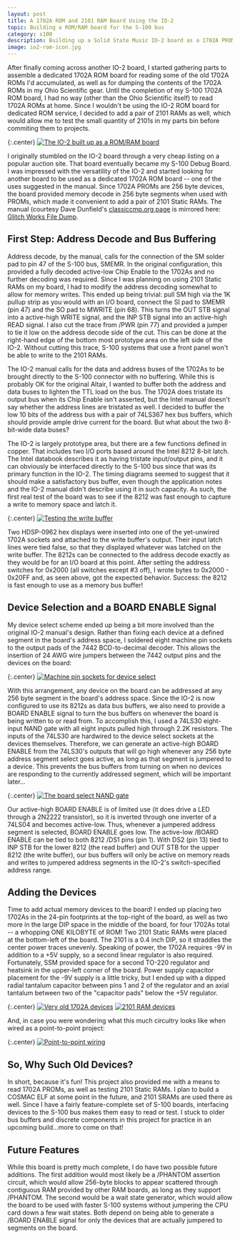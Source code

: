 ```yaml
---
layout: post
title: A 1702A ROM and 2101 RAM Board Using the IO-2
topic: Building a ROM/RAM board for the S-100 bus
category: s100
description: Building up a Solid State Music IO-2 board as a 1702A PROM reader and 2101 static RAM board using period components. Useful for reading 1702As and testing 2101 SRAMs for use in other projects.
image: io2-rom-icon.jpg
---
```


After finally coming across another IO-2 board, I started gathering parts to assemble a dedicated 1702A ROM board for reading some of the old 1702A ROMs I'd accumulated, as well as for dumping the contents of the 1702A ROMs in my Ohio Scientific gear. Until the completion of my S-100 1702A ROM board, I had no way (other than the Ohio Scientific itself) to read 1702A ROMs at home. Since I wouldn't be using the IO-2 ROM board for dedicated ROM service, I decided to add a pair of 2101 RAMs as well, which would allow me to test the small quantity of 2101s in my parts bin before commiting them to projects.

{:.center}
[![The IO-2 built up as a ROM/RAM board](/images/s100/io2rom/scaled/board-front.jpg)](/images/s100/io2rom/board-front.jpg)

I originally stumbled on the IO-2 board through a very cheap listing on a popular auction site. That board eventually became my S-100 Debug Board. I was impressed with the versatility of the IO-2 and started looking for another board to be used as a dedicated 1702A ROM board -- one of the uses suggested in the manual. Since 1702A PROMs are 256 byte devices, the board provided memory decode in 256 byte segments when used with PROMs, which made it convenient to add a pair of 2101 Static RAMs. The manual (courtesy Dave Dunfield's [classiccmp.org page](http://www.classiccmp.org/dunfield/) is mirrored here: [Glitch Works File Dump](http://filedump.glitchwrks.com/manuals/s100/ssm/io2.pdf).

## First Step: Address Decode and Bus Buffering ##

Address decode, by the manual, calls for the connection of the SM solder pad to pin 47 of the S-100 bus, SMEMR. In the original configuration, this provided a fully decoded active-low Chip Enable to the 1702As and no further decoding was required. Since I was planning on using 2101 Static RAMs on my board, I had to modify the address decoding somewhat to allow for memory writes. This ended up being trivial: pull SM high via the 1K pullup strip as you would with an I/O board, connect the SI pad to SMEMR (pin 47) and the SO pad to MWRITE (pin 68). This turns the OUT STB signal into a active-high WRITE signal, and the INP STB signal into an active-high READ signal. I also cut the trace from /PWR (pin 77) and provided a jumper to tie it low on the address decode side of the cut. This can be done at the right-hand edge of the bottom most prototype area on the left side of the IO-2. Without cutting this trace, S-100 systems that use a front panel won't be able to write to the 2101 RAMs. 

 The IO-2 manual calls for the data and address buses of the 1702As to be brought directly to the S-100 connector with no buffering. While this is probably OK for the original Altair, I wanted to buffer both the address and data buses to lighten the TTL load on the bus. The 1702A does tristate its output bus when its Chip Enable isn't asserted, but the Intel manual doesn't say whether the address lines are tristated as well. I decided to buffer the low 10 bits of the address bus with a pair of 74LS367 hex bus buffers, which should provide ample drive current for the board. But what about the two 8-bit-wide data buses? 

 The IO-2 is largely prototype area, but there are a few functions defined in copper. That includes two I/O ports based around the Intel 8212 8-bit latch. The Intel databook describes it as having tristate input/output pins, and it can obviously be interfaced directly to the S-100 bus since that was its primary function in the IO-2. The timing diagrams seemed to suggest that it should make a satisfactory bus buffer, even though the application notes and the IO-2 manual didn't describe using it in such capacity. As such, the first real test of the board was to see if the 8212 was fast enough to capture a write to memory space and latch it.

{:.center}
[![Testing the write buffer](/images/s100/io2rom/scaled/buffertest.jpg)](/images/s100/io2rom/buffertest.jpg)

Two HDSP-0962 hex displays were inserted into one of the yet-unwired 1702A sockets and attached to the write buffer's output. Their input latch lines were tied false, so that they displayed whatever was latched on the write buffer. The 8212s can be connected to the address decode exactly as they would be for an I/O board at this point. After setting the address switches for 0x2000 (all switches except #3 off), I wrote bytes to 0x2000 - 0x20FF and, as seen above, got the expected behavior. Success: the 8212 is fast enough to use as a memory bus buffer!

## Device Selection and a BOARD ENABLE Signal ##

My device select scheme ended up being a bit more involved than the original IO-2 manual's design. Rather than fixing each device at a defined segment in the board's address space, I soldered eight machine pin sockets to the output pads of the 7442 BCD-to-decimal decoder. This allows the insertion of 24 AWG wire jumpers between the 7442 output pins and the devices on the board: 

{:.center}
[![Machine pin sockets for device select](/images/s100/io2rom/scaled/deviceselect.jpg)](/images/s100/io2rom/deviceselect.jpg)

With this arrangement, any device on the board can be addressed at any 256 byte segment in the board's address space. Since the IO-2 is now configured to use its 8212s as data bus buffers, we also need to provide a BOARD ENABLE signal to turn the bus buffers on whenever the board is being written to or read from. To accomplish this, I used a 74LS30 eight-input NAND gate with all eight inputs pulled high through 2.2K resistors. The inputs of the 74LS30 are hardwired to the device select sockets at the devices themselves. Therefore, we can generate an active-high BOARD ENABLE from the 74LS30's outputs that will go high whenever any 256 byte address segment select goes active, as long as that segment is jumpered to a device. This prevents the bus buffers from turning on when no devices are responding to the currently addressed segment, which will be important later...

{:.center}
[![The board select NAND gate](/images/s100/io2rom/scaled/boardselect.jpg)](/images/s100/io2rom/boardselect.jpg)

Our active-high BOARD ENABLE is of limited use (it does drive a LED through a 2N2222 transistor), so it is inverted through one inverter of a 74LS04 and becomes active-low. Thus, whenever a jumpered address segment is selected, BOARD ENABLE goes low. The active-low /BOARD ENABLE can be tied to both 8212 /DS1 pins (pin 1). With DS2 (pin 13) tied to INP STB for the lower 8212 (the read buffer) and OUT STB for the upper 8212 (the write buffer), our bus buffers will only be active on memory reads and writes to jumpered address segments in the IO-2's switch-specified address range.

## Adding the Devices ##

Time to add actual memory devices to the board! I ended up placing two 1702As in the 24-pin footprints at the top-right of the board, as well as two more in the large DIP space in the middle of the board, for four 1702As total -- a whopping ONE KILOBYTE of ROM! Two 2101 Static RAMs were placed at the bottom-left of the board. The 2101 is a 0.4 inch DIP, so it straddles the center power traces unevenly. Speaking of power, the 1702A requires -9V in addition to a +5V supply, so a second linear regulator is also required. Fortunately, SSM provided space for a second TO-220 regulator and heatsink in the upper-left corner of the board. Power supply capacitor placement for the -9V supply is a little tricky, but I ended up with a dipped radial tantalum capacitor between pins 1 and 2 of the regulator and an axial tantalum between two of the "capacitor pads" below the +5V regulator.

{:.center}
[![Very old 1702A devices](/images/s100/io2rom/scaled/rom.jpg)](/images/s100/io2rom/rom.jpg) [![2101 RAM devices](/images/s100/io2rom/scaled/ram.jpg)](/images/s100/io2rom/ram.jpg)

And, in case you were wondering what this much circuitry looks like when wired as a point-to-point project:

{:.center}
[![Point-to-point wiring](/images/s100/io2rom/scaled/board-rear.jpg)](/images/s100/io2rom/board-rear.jpg)

## So, Why Such Old Devices? ##

In short, because it's fun! This project also provided me with a means to read 1702A PROMs, as well as testing 2101 Static RAMs. I plan to build a COSMAC ELF at some point in the future, and 2101 SRAMs are used there as well. Since I have a fairly feature-complete set of S-100 boards, interfacing devices to the S-100 bus makes them easy to read or test. I stuck to older bus buffers and discrete components in this project for practice in an upcoming build...more to come on that!

## Future Features ##

While this board is pretty much complete, I do have two possible future additions. The first addition would most likely be a /PHANTOM assertion circuit, which would allow 256-byte blocks to appear scattered through contiguous RAM provided by other RAM boards, as long as they support /PHANTOM. The second would be a wait state generator, which would allow the board to be used with faster S-100 systems without jumpering the CPU card down a few wait states. Both depend on being able to generate a /BOARD ENABLE signal for only the devices that are actually jumpered to segments on the board. 
